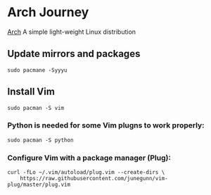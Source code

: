 # Arch Journey

[Arch](https://archlinux.org) A simple light-weight Linux distribution

## Update mirrors and packages

```shell
sudo pacmane -Syyyu
```

## Install Vim

```shell
sudo pacman -S vim
```

### Python is needed for some Vim plugns to work properly:

```shell
sudo pacman -S python
```

### Configure Vim with a package manager (Plug):

```shell
curl -fLo ~/.vim/autoload/plug.vim --create-dirs \
    https://raw.githubusercontent.com/junegunn/vim-plug/master/plug.vim
```


